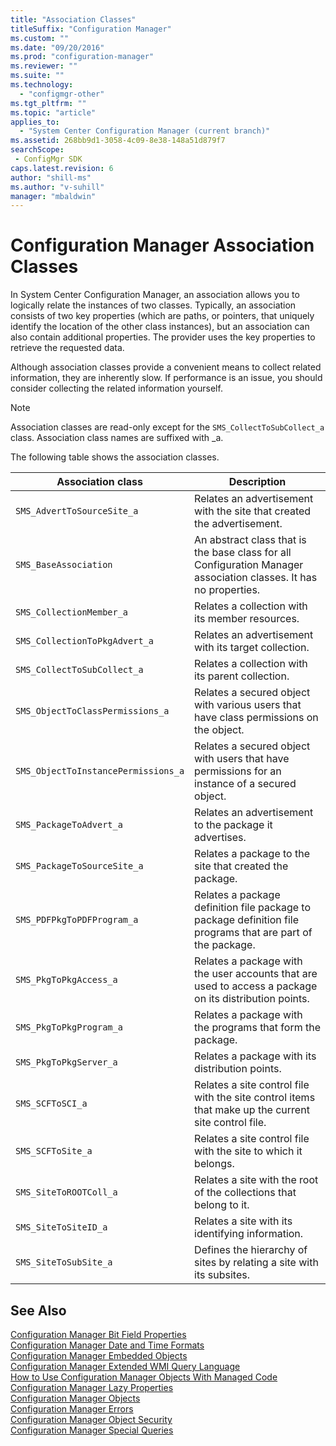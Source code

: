 ```yaml
---
title: "Association Classes"
titleSuffix: "Configuration Manager"
ms.custom: ""
ms.date: "09/20/2016"
ms.prod: "configuration-manager"
ms.reviewer: ""
ms.suite: ""
ms.technology:
  - "configmgr-other"
ms.tgt_pltfrm: ""
ms.topic: "article"
applies_to:
  - "System Center Configuration Manager (current branch)"
ms.assetid: 268bb9d1-3058-4c09-8e38-148a51d879f7searchScope: - ConfigMgr SDK
caps.latest.revision: 6
author: "shill-ms"
ms.author: "v-suhill"
manager: "mbaldwin"
---
```

# Configuration Manager Association Classes
In System Center Configuration Manager, an association allows you to logically relate the instances of two classes. Typically, an association consists of two key properties (which are paths, or pointers, that uniquely identify the location of the other class instances), but an association can also contain additional properties. The provider uses the key properties to retrieve the requested data.  

 Although association classes provide a convenient means to collect related information, they are inherently slow. If performance is an issue, you should consider collecting the related information yourself.  

> [!NOTE]
>  Association classes are read-only except for the `SMS_CollectToSubCollect_a` class. Association class names are suffixed with _a.  

 The following table shows the association classes.  

|Association class|Description|  
|-----------------------|-----------------|  
|`SMS_AdvertToSourceSite_a`|Relates an advertisement with the site that created the advertisement.|  
|`SMS_BaseAssociation`|An abstract class that is the base class for all Configuration Manager association classes. It has no properties.|  
|`SMS_CollectionMember_a`|Relates a collection with its member resources.|  
|`SMS_CollectionToPkgAdvert_a`|Relates an advertisement with its target collection.|  
|`SMS_CollectToSubCollect_a`|Relates a collection with its parent collection.|  
|`SMS_ObjectToClassPermissions_a`|Relates a secured object with various users that have class permissions on the object.|  
|`SMS_ObjectToInstancePermissions_a`|Relates a secured object with users that have permissions for an instance of a secured object.|  
|`SMS_PackageToAdvert_a`|Relates an advertisement to the package it advertises.|  
|`SMS_PackageToSourceSite_a`|Relates a package to the site that created the package.|  
|`SMS_PDFPkgToPDFProgram_a`|Relates a package definition file package to package definition file programs that are part of the package.|  
|`SMS_PkgToPkgAccess_a`|Relates a package with the user accounts that are used to access a package on its distribution points.|  
|`SMS_PkgToPkgProgram_a`|Relates a package with the programs that form the package.|  
|`SMS_PkgToPkgServer_a`|Relates a package with its distribution points.|  
|`SMS_SCFToSCI_a`|Relates a site control file with the site control items that make up the current site control file.|  
|`SMS_SCFToSite_a`|Relates a site control file with the site to which it belongs.|  
|`SMS_SiteToROOTColl_a`|Relates a site with the root of the collections that belong to it.|  
|`SMS_SiteToSiteID_a`|Relates a site with its identifying information.|  
|`SMS_SiteToSubSite_a`|Defines the hierarchy of sites by relating a site with its subsites.|  

## See Also  
 [Configuration Manager Bit Field Properties](../../../develop/core/understand/configuration-manager-bit-field-properties.md)   
 [Configuration Manager Date and Time Formats](../../../develop/core/understand/date-and-time-formats.md)   
 [Configuration Manager Embedded Objects](../../../develop/core/understand/embedded-objects.md)   
 [Configuration Manager Extended WMI Query Language](../../../develop/core/understand/extended-wmi-query-language.md)   
 [How to Use Configuration Manager Objects With Managed Code](../../../develop/core/understand/how-to-use-configuration-manager-objects-with-managed-code.md)   
 [Configuration Manager Lazy Properties](../../../develop/core/understand/configuration-manager-lazy-properties.md)   
 [Configuration Manager Objects](../../../develop/core/understand/configuration-manager-objects-overview.md)   
 [Configuration Manager Errors](../../../develop/core/understand/configuration-manager-errors.md)   
 [Configuration Manager Object Security](../../../develop/core/understand/configuration-manager-object-security.md)   
 [Configuration Manager Special Queries](../../../develop/core/understand/special-queries.md)
